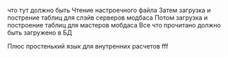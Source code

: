 что тут должно быть
Чтение настроечного файла
Затем загрузка и пострение таблиц для слэйв серверов модбаса
Потом загрузка и построение таблиц для мастеров мобдаса
Все что прочитано должно быть загружено в БД


Плюс простенький язык для внутренних расчетов
fff
